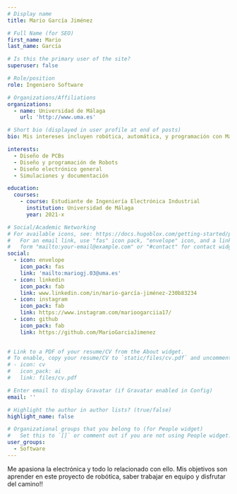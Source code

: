 ```yaml
---
# Display name
title: Mario García Jiménez

# Full Name (for SEO)
first_name: Mario
last_name: García

# Is this the primary user of the site?
superuser: false

# Role/position
role: Ingeniero Software

# Organizations/Affiliations
organizations:
  - name: Universidad de Málaga
    url: 'http://www.uma.es'

# Short bio (displayed in user profile at end of posts)
bio: Mis intereses incluyen robótica, automática, y programación con Matlab Simulink. 

interests:
  - Diseño de PCBs
  - Diseño y programación de Robots
  - Diseño electrónico general
  - Simulaciones y documentación

education:
  courses:
    - course: Estudiante de Ingeniería Electrónica Industrial
      institution: Universidad de Málaga
      year: 2021-x

# Social/Academic Networking
# For available icons, see: https://docs.hugoblox.com/getting-started/page-builder/#icons
#   For an email link, use "fas" icon pack, "envelope" icon, and a link in the
#   form "mailto:your-email@example.com" or "#contact" for contact widget.
social:
  - icon: envelope
    icon_pack: fas
    link: 'mailto:mariogj.03@uma.es'
  - icon: linkedin
    icon_pack: fab
    link: www.linkedin.com/in/mario-garcía-jiménez-230b83234
  - icon: instagram
    icon_pack: fab
    link: https://www.instagram.com/marioogarciia17/
  - icon: github
    icon_pack: fab
    link: https://github.com/MarioGarciaJimenez

    
# Link to a PDF of your resume/CV from the About widget.
# To enable, copy your resume/CV to `static/files/cv.pdf` and uncomment the lines below.
# - icon: cv
#   icon_pack: ai
#   link: files/cv.pdf

# Enter email to display Gravatar (if Gravatar enabled in Config)
email: ''

# Highlight the author in author lists? (true/false)
highlight_name: false

# Organizational groups that you belong to (for People widget)
#   Set this to `[]` or comment out if you are not using People widget.
user_groups:
  - Software
---
```




Me apasiona la electrónica y todo lo relacionado con ello. Mis objetivos son aprender en este proyecto de robótica,
saber trabajar en equipo y disfrutar del camino!!
